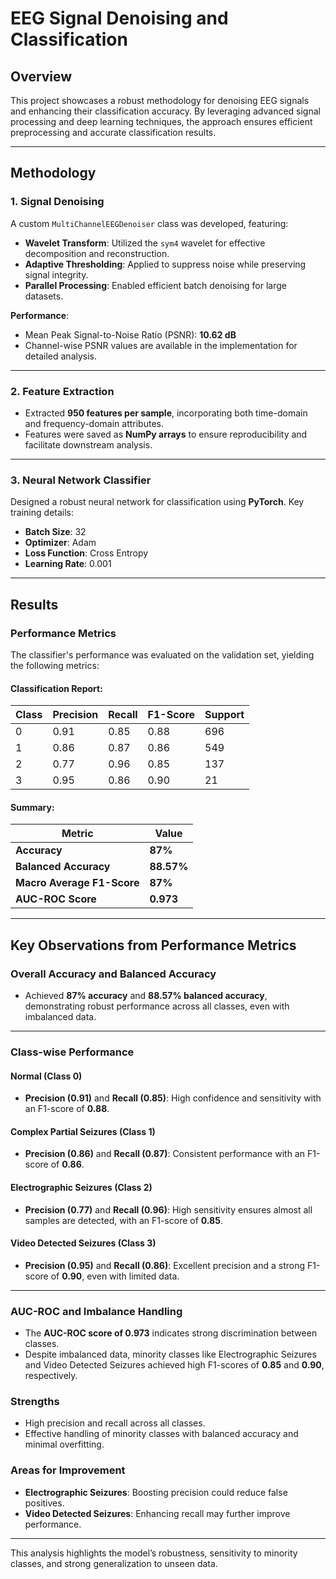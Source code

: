 
# EEG Signal Denoising and Classification

## Overview

This project showcases a robust methodology for denoising EEG signals and enhancing their classification accuracy. By leveraging advanced signal processing and deep learning techniques, the approach ensures efficient preprocessing and accurate classification results.

---

## Methodology

### 1. Signal Denoising
A custom `MultiChannelEEGDenoiser` class was developed, featuring:
- **Wavelet Transform**: Utilized the `sym4` wavelet for effective decomposition and reconstruction.
- **Adaptive Thresholding**: Applied to suppress noise while preserving signal integrity.
- **Parallel Processing**: Enabled efficient batch denoising for large datasets.

**Performance**:
- Mean Peak Signal-to-Noise Ratio (PSNR): **10.62 dB**
- Channel-wise PSNR values are available in the implementation for detailed analysis.

---

### 2. Feature Extraction
- Extracted **950 features per sample**, incorporating both time-domain and frequency-domain attributes.
- Features were saved as **NumPy arrays** to ensure reproducibility and facilitate downstream analysis.

---

### 3. Neural Network Classifier
Designed a robust neural network for classification using **PyTorch**. Key training details:
- **Batch Size**: 32
- **Optimizer**: Adam
- **Loss Function**: Cross Entropy
- **Learning Rate**: 0.001

---

## Results

### Performance Metrics
The classifier's performance was evaluated on the validation set, yielding the following metrics:

#### Classification Report:
| Class | Precision | Recall | F1-Score | Support |
|-------|-----------|--------|----------|---------|
| 0     | 0.91      | 0.85   | 0.88     | 696     |
| 1     | 0.86      | 0.87   | 0.86     | 549     |
| 2     | 0.77      | 0.96   | 0.85     | 137     |
| 3     | 0.95      | 0.86   | 0.90     | 21      |

#### Summary:
| Metric                | Value       |
|-----------------------|-------------|
| **Accuracy**          | **87%**     |
| **Balanced Accuracy** | **88.57%**  |
| **Macro Average F1-Score** | **87%**     |
| **AUC-ROC Score**     | **0.973**   |

---

## Key Observations from Performance Metrics

### **Overall Accuracy and Balanced Accuracy**
- Achieved **87% accuracy** and **88.57% balanced accuracy**, demonstrating robust performance across all classes, even with imbalanced data.

---

### **Class-wise Performance**
#### Normal (Class 0)
- **Precision (0.91)** and **Recall (0.85)**: High confidence and sensitivity with an F1-score of **0.88**.
  
#### Complex Partial Seizures (Class 1)
- **Precision (0.86)** and **Recall (0.87)**: Consistent performance with an F1-score of **0.86**.

#### Electrographic Seizures (Class 2)
- **Precision (0.77)** and **Recall (0.96)**: High sensitivity ensures almost all samples are detected, with an F1-score of **0.85**.

#### Video Detected Seizures (Class 3)
- **Precision (0.95)** and **Recall (0.86)**: Excellent precision and a strong F1-score of **0.90**, even with limited data.

---

### **AUC-ROC and Imbalance Handling**
- The **AUC-ROC score of 0.973** indicates strong discrimination between classes.
- Despite imbalanced data, minority classes like Electrographic Seizures and Video Detected Seizures achieved high F1-scores of **0.85** and **0.90**, respectively.

### **Strengths**
- High precision and recall across all classes.
- Effective handling of minority classes with balanced accuracy and minimal overfitting.

### **Areas for Improvement**
- **Electrographic Seizures**: Boosting precision could reduce false positives.
- **Video Detected Seizures**: Enhancing recall may further improve performance.

---

This analysis highlights the model’s robustness, sensitivity to minority classes, and strong generalization to unseen data.